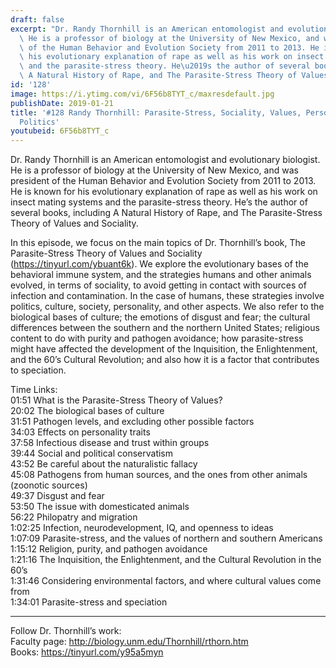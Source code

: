 ```yaml
---
draft: false
excerpt: "Dr. Randy Thornhill is an American entomologist and evolutionary biologist.\
  \ He is a professor of biology at the University of New Mexico, and was president\
  \ of the Human Behavior and Evolution Society from 2011 to 2013. He is known for\
  \ his evolutionary explanation of rape as well as his work on insect mating systems\
  \ and the parasite-stress theory. He\u2019s the author of several books, including\
  \ A Natural History of Rape, and The Parasite-Stress Theory of Values and Sociality."
id: '128'
image: https://i.ytimg.com/vi/6F56b8TYT_c/maxresdefault.jpg
publishDate: 2019-01-21
title: '#128 Randy Thornhill: Parasite-Stress, Sociality, Values, Personality, and
  Politics'
youtubeid: 6F56b8TYT_c
---
```

<div class="timelinks">

Dr. Randy Thornhill is an American entomologist and evolutionary biologist. He is a professor of biology at the University of New Mexico, and was president of the Human Behavior and Evolution Society from 2011 to 2013. He is known for his evolutionary explanation of rape as well as his work on insect mating systems and the parasite-stress theory. He’s the author of several books, including A Natural History of Rape, and The Parasite-Stress Theory of Values and Sociality.

In this episode, we focus on the main topics of Dr. Thornhill’s book, The Parasite-Stress Theory of Values and Sociality (https://tinyurl.com/ybuant6k). We explore the evolutionary bases of the behavioral immune system, and the strategies humans and other animals evolved, in terms of sociality, to avoid getting in contact with sources of infection and contamination. In the case of humans, these strategies involve politics, culture, society, personality, and other aspects. We also refer to the biological bases of culture; the emotions of disgust and fear; the cultural differences between the southern and the northern United States; religious content to do with purity and pathogen avoidance; how parasite-stress might have affected the development of the Inquisition, the Enlightenment, and the 60’s Cultural Revolution; and also how it is a factor that contributes to speciation.

Time Links:  
<time>01:51</time> What is the Parasite-Stress Theory of Values?  
<time>20:02</time> The biological bases of culture                            
<time>31:51</time> Pathogen levels, and excluding other possible factors               
<time>34:03</time> Effects on personality traits            
<time>37:58</time> Infectious disease and trust within groups       
<time>39:44</time> Social and political conservatism        
<time>43:52</time> Be careful about the naturalistic fallacy       
<time>45:08</time> Pathogens from human sources, and the ones from other animals (zoonotic sources)      
<time>49:37</time> Disgust and fear  
<time>53:50</time> The issue with domesticated animals  
<time>56:22</time> Philopatry and migration  
<time>1:02:25</time> Infection, neurodevelopment, IQ, and openness to ideas  
<time>1:07:09</time> Parasite-stress, and the values of northern and southern Americans  
<time>1:15:12</time> Religion, purity, and pathogen avoidance  
<time>1:21:16</time> The Inquisition, the Enlightenment, and the Cultural Revolution in the 60’s  
<time>1:31:46</time> Considering environmental factors, and where cultural values come from  
<time>1:34:01</time> Parasite-stress and speciation

---

Follow Dr. Thornhill’s work:  
Faculty page: http://biology.unm.edu/Thornhill/rthorn.htm  
Books: https://tinyurl.com/y95a5myn
</div>

